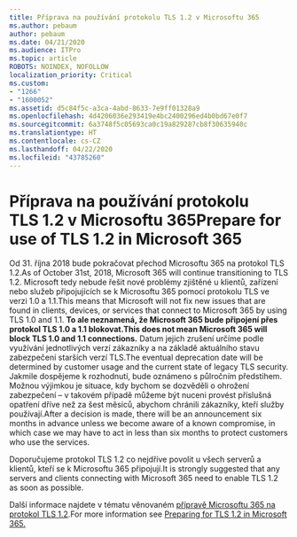 ```yaml
---
title: Příprava na používání protokolu TLS 1.2 v Microsoftu 365
ms.author: pebaum
author: pebaum
ms.date: 04/21/2020
ms.audience: ITPro
ms.topic: article
ROBOTS: NOINDEX, NOFOLLOW
localization_priority: Critical
ms.custom:
- "1266"
- "1600052"
ms.assetid: d5c84f5c-a3ca-4abd-8633-7e9ff01328a9
ms.openlocfilehash: 4d4206036e293419e4bc2400296ed4b0bd67e0f7
ms.sourcegitcommit: 6a3748f5c05693ca0c19a829287cb8f30635940c
ms.translationtype: HT
ms.contentlocale: cs-CZ
ms.lasthandoff: 04/22/2020
ms.locfileid: "43785260"
---
```

# <a name="prepare-for-use-of-tls-12-in-microsoft-365"></a><span data-ttu-id="f065f-102">Příprava na používání protokolu TLS 1.2 v Microsoftu 365</span><span class="sxs-lookup"><span data-stu-id="f065f-102">Prepare for use of TLS 1.2 in Microsoft 365</span></span>

<span data-ttu-id="f065f-103">Od 31. října 2018 bude pokračovat přechod Microsoftu 365 na protokol TLS 1.2.</span><span class="sxs-lookup"><span data-stu-id="f065f-103">As of October 31st, 2018, Microsoft 365 will continue transitioning to TLS 1.2.</span></span> <span data-ttu-id="f065f-104">Microsoft tedy nebude řešit nové problémy zjištěné u klientů, zařízení nebo služeb připojujících se k Microsoftu 365 pomocí protokolu TLS ve verzi 1.0 a 1.1.</span><span class="sxs-lookup"><span data-stu-id="f065f-104">This means that Microsoft will not fix new issues that are found in clients, devices, or services that connect to Microsoft 365 by using TLS 1.0 and 1.1.</span></span> <span data-ttu-id="f065f-105">**To ale neznamená, že Microsoft 365 bude připojení přes protokol TLS 1.0 a 1.1 blokovat.**</span><span class="sxs-lookup"><span data-stu-id="f065f-105">**This does not mean Microsoft 365 will block TLS 1.0 and 1.1 connections.**</span></span> <span data-ttu-id="f065f-106">Datum jejich zrušení určíme podle využívání jednotlivých verzí zákazníky a na základě aktuálního stavu zabezpečení starších verzí TLS.</span><span class="sxs-lookup"><span data-stu-id="f065f-106">The eventual deprecation date will be determined by customer usage and the current state of legacy TLS security.</span></span> <span data-ttu-id="f065f-107">Jakmile dospějeme k rozhodnutí, bude oznámeno s půlročním předstihem. Možnou výjimkou je situace, kdy bychom se dozvěděli o ohrožení zabezpečení – v takovém případě můžeme být nuceni provést příslušná opatření dříve než za šest měsíců, abychom chránili zákazníky, kteří služby používají.</span><span class="sxs-lookup"><span data-stu-id="f065f-107">After a decision is made, there will be an announcement six months in advance unless we become aware of a known compromise, in which case we may have to act in less than six months to protect customers who use the services.</span></span>
  
<span data-ttu-id="f065f-108">Doporučujeme protokol TLS 1.2 co nejdříve povolit u všech serverů a klientů, kteří se k Microsoftu 365 připojují.</span><span class="sxs-lookup"><span data-stu-id="f065f-108">It is strongly suggested that any servers and clients connecting with Microsoft 365 need to enable TLS 1.2 as soon as possible.</span></span>
  
<span data-ttu-id="f065f-109">Další informace najdete v tématu věnovaném [přípravě Microsoftu 365 na protokol TLS 1.2](https://support.microsoft.com/help/4057306/preparing-for-tls-1-2-in-office-365).</span><span class="sxs-lookup"><span data-stu-id="f065f-109">For more information see [Preparing for TLS 1.2 in Microsoft 365.](https://support.microsoft.com/help/4057306/preparing-for-tls-1-2-in-office-365)</span></span>
  
